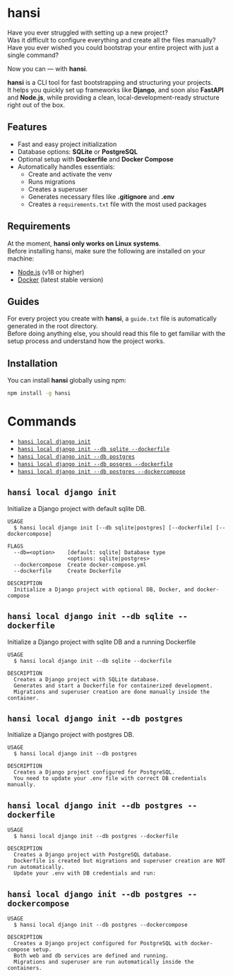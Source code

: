 # hansi  

Have you ever struggled with setting up a new project?  
Was it difficult to configure everything and create all the files manually?  
Have you ever wished you could bootstrap your entire project with just a single command?  

Now you can — with **hansi**.  

**hansi** is a CLI tool for fast bootstrapping and structuring your projects.  
It helps you quickly set up frameworks like **Django**, and soon also **FastAPI** and **Node.js**, while providing a clean, local-development-ready structure right out of the box.  
  


## Features  

- Fast and easy project initialization  
- Database options: **SQLite** or **PostgreSQL**  
- Optional setup with **Dockerfile** and **Docker Compose** 
- Automatically handles essentials:
  - Create and activate the venv 
  - Runs migrations  
  - Creates a superuser  
  - Generates necessary files like **.gitignore** and **.env**  
  - Creates a `requirements.txt` file with the most used packages  



## Requirements  

At the moment, **hansi only works on Linux systems**.  
Before installing hansi, make sure the following are installed on your machine:  

- [Node.js](https://nodejs.org/) (v18 or higher)  
- [Docker](https://docs.docker.com/engine/install/) (latest stable version)  



## Guides

For every project you create with **hansi**, a `guide.txt` file is automatically generated in the root directory.  
Before doing anything else, you should read this file to get familiar with the setup process and understand how the project works.  



## Installation  

You can install **hansi** globally using npm:  

```bash
npm install -g hansi
```

<!-- usagestop -->
# Commands
<!-- commands -->
* [`hansi local django init`](#hansi-local-django-init)
* [`hansi local django init --db sqlite --dockerfile`](#hansi-local-django-init-sqlite-dockerfile)
* [`hansi local django init --db postgres`](#hansi-local-django-init-postgres)
* [`hansi local django init --db posgres --dockerfile`](#hansi-local-django-init-postgres-dockerfile)
* [`hansi local django init --db postgres --dockercompose`](#hansi-local-django-init-postgres-dockercompose)


## `hansi local django init`

Initialize a Django project with default sqlite DB.

```
USAGE
  $ hansi local django init [--db sqlite|postgres] [--dockerfile] [--dockercompose]

FLAGS
  --db=<option>    [default: sqlite] Database type
                   <options: sqlite|postgres>
  --dockercompose  Create docker-compose.yml
  --dockerfile     Create Dockerfile

DESCRIPTION
  Initialize a Django project with optional DB, Docker, and docker-compose
```


## `hansi local django init --db sqlite --dockerfile`

Initialize a Django project with sqlite DB and a running Dockerfile


```
USAGE
  $ hansi local django init --db sqlite --dockerfile

DESCRIPTION
  Creates a Django project with SQLite database.
  Generates and start a Dockerfile for containerized development.
  Migrations and superuser creation are done manually inside the container.
```

## `hansi local django init --db postgres`

Initialize a Django project with postgres DB.


```
USAGE
  $ hansi local django init --db postgres

DESCRIPTION
  Creates a Django project configured for PostgreSQL.
  You need to update your .env file with correct DB credentials manually.
```

## `hansi local django init --db postgres --dockerfile`


```
USAGE
  $ hansi local django init --db postgres --dockerfile

DESCRIPTION
  Creates a Django project with PostgreSQL database.
  Dockerfile is created but migrations and superuser creation are NOT run automatically.
  Update your .env with DB credentials and run:
```

## `hansi local django init --db postgres --dockercompose`


```
USAGE
  $ hansi local django init --db postgres --dockercompose

DESCRIPTION
  Creates a Django project configured for PostgreSQL with docker-compose setup.
  Both web and db services are defined and running.
  Migrations and superuser are run automatically inside the containers.
```